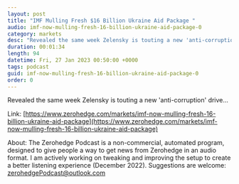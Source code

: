 ```yaml
---
layout: post
title: "IMF Mulling Fresh $16 Billion Ukraine Aid Package "
audio: imf-now-mulling-fresh-16-billion-ukraine-aid-package-0
category: markets
desc: "Revealed the same week Zelensky is touting a new 'anti-corruption' drive..."
duration: 00:01:34
length: 94
datetime: Fri, 27 Jan 2023 00:50:00 +0000
tags: podcast
guid: imf-now-mulling-fresh-16-billion-ukraine-aid-package-0
order: 0
---
```

Revealed the same week Zelensky is touting a new 'anti-corruption' drive...

Link: [https://www.zerohedge.com/markets/imf-now-mulling-fresh-16-billion-ukraine-aid-package](https://www.zerohedge.com/markets/imf-now-mulling-fresh-16-billion-ukraine-aid-package)

About: The Zerohedge Podcast is a non-commercial, automated program, designed to give people a way to get news from Zerohedge in an audio format.  I am actively working on tweaking and improving the setup to create a better listening experience (December 2022).  Suggestions are welcome: [zerohedgePodcast@outlook.com](mailto:zerohedgePodcast@outlook.com)